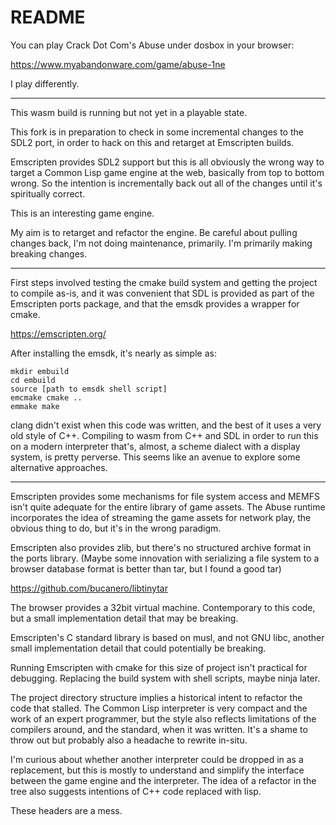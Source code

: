 README
============

You can play Crack Dot Com's Abuse under dosbox in your browser:

https://www.myabandonware.com/game/abuse-1ne

I play differently.

----

This wasm build is running but not yet in a playable state.


This fork is in preparation to check in some incremental changes to the SDL2
port, in order to hack on this and retarget at Emscripten builds.

Emscripten provides SDL2 support but this is all obviously the wrong way to
target a Common Lisp game engine at the web, basically from top to bottom
wrong. So the intention is incrementally back out all of the changes until
it's spiritually correct.

This is an interesting game engine.

My aim is to retarget and refactor the engine. Be careful about pulling
changes back, I'm not doing maintenance, primarily. I'm primarily making
breaking changes.

----

First steps involved testing the cmake build system and getting the project
to compile as-is, and it was convenient that SDL is provided as part of the
Emscripten ports package, and that the emsdk provides a wrapper for cmake.

https://emscripten.org/

After installing the emsdk, it's nearly as simple as:

    mkdir embuild
    cd embuild
    source [path to emsdk shell script]
    emcmake cmake ..
    emmake make

clang didn't exist when this code was written, and the best of it uses a
very old style of C++. Compiling to wasm from C++ and SDL in order to run
this on a modern interpreter that's, almost, a scheme dialect with a display
system, is pretty perverse. This seems like an avenue to explore some
alternative approaches.

----

Emscripten provides some mechanisms for file system access and MEMFS isn't
quite adequate for the entire library of game assets. The Abuse runtime
incorporates the idea of streaming the game assets for network play, the
obvious thing to do, but it's in the wrong paradigm.

Emscripten also provides zlib, but there's no structured archive format
in the ports library. (Maybe some innovation with serializing a file system
to a browser database format is better than tar, but I found a good tar)

https://github.com/bucanero/libtinytar

The browser provides a 32bit virtual machine. Contemporary to this code,
but a small implementation detail that may be breaking.

Emscripten's C standard library is based on musl, and not GNU libc, another
small implementation detail that could potentially be breaking.

Running Emscripten with cmake for this size of project isn't practical for
debugging. Replacing the build system with shell scripts, maybe ninja later.

The project directory structure implies a historical intent to refactor the
code that stalled. The Common Lisp interpreter is very compact and the work of
an expert programmer, but the style also reflects limitations of the compilers
around, and the standard, when it was written. It's a shame to throw out but
probably also a headache to rewrite in-situ.

I'm curious about whether another interpreter could be dropped in as a
replacement, but this is mostly to understand and simplify the interface
between the game engine and the interpreter. The idea of a refactor in the tree
also suggests intentions of C++ code replaced with lisp.

These headers are a mess.


